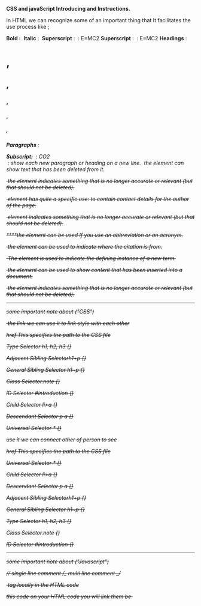 **CSS and javaScript Introducing and Instructions.**

In HTML we can recognize some of an important thing that It facilitates the use process like ;

**Bold :** <b></b>
**Italic** : <i></i>
**Superscript** : <sup></sup> : E=MC2
**Superscript** : <sup></sup> : E=MC2
**Headings** : <h1>,<h2>,<h3>,<h4>,<h5>,<h6>
**Paragraphs** : <p></p>
**Subscript:** <sub></sub> : CO2 <br /> : show each new paragraph or heading on a new line.
**<del>** the element can show text that has been deleted from it.

**<s>** the element indicates something that is no longer accurate or relevant (but that should not be deleted).

**<address>** element has quite a specific use: to contain contact details for the author of the page.

**<s>** element indicates something that is no longer accurate or relevant (but that should not be deleted).

**<abbr>**the element can be used If you use an abbreviation or an acronym.

**<cite>** the element can be used to indicate where the citation is from.

**<dfn>** The element is used to indicate the defining instance of a new term.

**<ins>** the element can be used to show content that has been inserted into a document.

**<s>** the element indicates something that is no longer accurate or relevant (but that should not be deleted).

---

some important note about ("CSS")

**<link>** the link we can use it to link style with each other

href This specifies the path to the CSS file

Type Selector h1, h2, h3 {}

Adjacent Sibling Selectorh1+p {}

General Sibling Selector h1~p {}

Class Selector.note {}

ID Selector #introduction {}

Child Selector li>a {}

Descendant Selector p a {}

Universal Selector \* {}

use it we can connect other of person to see

href This specifies the path to the CSS file

Universal Selector \* {}

Child Selector li>a {}

Descendant Selector p a {}

Adjacent Sibling Selectorh1+p {}

General Sibling Selector h1~p {}

Type Selector h1, h2, h3 {}

Class Selector.note {}

ID Selector #introduction {}

---

some important note about ("Javascript")

// single line comment
/_
multi line comment
_/

**<script></script>** tag locally in the HTML code

this code on your HTML code you will link them be **<script src=””></script>**
